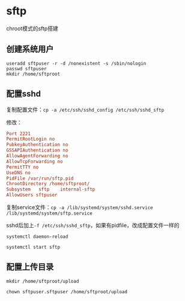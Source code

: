 # sftp

chroot模式的sftp搭建

## 创建系统用户

```shell
useradd sftpuser -r -d /nonexistent -s /sbin/nologin
passwd sftpuser
mkdir /home/sftproot
```

## 配置sshd

复制配置文件：`cp -a /etc/ssh/sshd_config /etc/ssh/sshd_sftp`

修改：

```ini
Port 2221
PermitRootLogin no
PubkeyAuthentication no
GSSAPIAuthentication no
AllowAgentForwarding no
AllowTcpForwarding no
PermitTTY no
UseDNS no
PidFile /var/run/sftp.pid
ChrootDirectory /home/sftproot/
Subsystem	sftp	internal-sftp
AllowUsers sftpuser
```
复制service文件：`cp -a /lib/systemd/system/sshd.service /lib/systemd/system/sftp.service`

sshd后加上`-f /etc/ssh/sshd_sftp`，如果有pidfile，改成配置文件一样的

`systemctl daemon-reload`

`systemctl start sftp`

## 配置上传目录

```shell
mkdir /home/sftproot/upload

chown sftpuser.sftpuser /home/sftproot/upload
```
